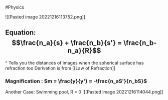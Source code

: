 #Physics 

![[Pasted image 20221216113752.png]]
## Equation: $$\frac{n_a}{s} + \frac{n_b}{s'} = \frac{n_b-n_a}{R}$$
^ Tells you the distances of images when the spherical surface has refraction too
Derivation is from [[Law of Refraction]]

### Magnification : $m = \frac{y}{y'} = -\frac{n_aS'}{n_bS}$

Another Case: Swimming pool, R = 0
![[Pasted image 20221216114044.png]]

